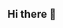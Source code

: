 ## Hi there 👋

<!--
**joaocarlosxsantos/joaocarlosxsantos** is a ✨ _special_ ✨ repository because its `README.md` (this file) appears on your GitHub profile.

👋 Hi there! I'm João Carlos.

I'm a passionate IT professional and aspiring developer with a focus on web technologies. I enjoy crafting solutions using Python and Node.js, and I'm always eager to explore new tools and techniques.

🌐 Web Projects: I build and deploy various web applications, utilizing modern frameworks and platforms like Vercel to streamline development and deployment processes.

💻 Programming Skills: My expertise lies in creating robust and scalable solutions, with a keen interest in improving code efficiency and architecture. I love sharing my work and collaborating on GitHub to enhance my skills and contribute to the community.

🔧 GitHub Repositories: Explore my repositories to see my projects in action. From utility scripts to full-fledged web applications, my projects reflect my commitment to quality and continuous learning.

Feel free to reach out or contribute to any of my projects. Let's connect and build something amazing together!
